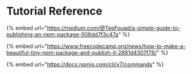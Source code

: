# Tutorial Reference

{% embed url="https://medium.com/@TeeFouad/a-simple-guide-to-publishing-an-npm-package-506dd7f3c47a" %}

{% embed url="https://www.freecodecamp.org/news/how-to-make-a-beautiful-tiny-npm-package-and-publish-it-2881d4307f78/" %}

{% embed url="https://docs.npmjs.com/cli/v7/commands" %}




